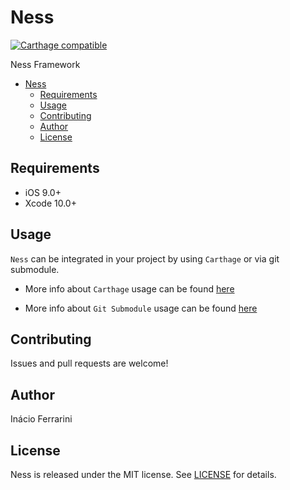 # Ness

[![Carthage compatible](https://img.shields.io/badge/Carthage-compatible-4BC51D.svg?style=flat)](https://github.com/Carthage/Carthage)

Ness Framework

- [Ness](#cookiecuttermodulename)
  - [Requirements](#requirements)
  - [Usage](#usage)
  - [Contributing](#contributing)
  - [Author](#author)
  - [License](#license)

## Requirements

- iOS 9.0+
- Xcode 10.0+

## Usage

`Ness` can be integrated in your project by using `Carthage` or via git submodule.

* More info about `Carthage` usage can be found [here](https://github.com/inacioferrarini/step-by-step/blob/master/ios-multi-module-project-carthage-setup.md)

* More info about `Git Submodule` usage can be found [here](https://github.com/inacioferrarini/step-by-step/blob/master/ios-multi-module-project-xcode-setup.md)

## Contributing

Issues and pull requests are welcome!

## Author

Inácio Ferrarini

## License

Ness is released under the MIT license. See [LICENSE](https://github.com/inacioferrarini/Ness/blob/master/LICENSE) for details.